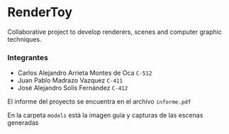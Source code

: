 # RenderToy
Collaborative project to develop renderers, scenes and computer graphic techniques.

### Integrantes

- Carlos Alejandro Arrieta Montes de Oca `C-512`
- Juan Pablo Madrazo Vazquez `C-411`
- José Alejandro Solís Fernández `C-412`  

El informe del proyecto se encuentra en el archivo `informe.pdf`

En la carpeta `models` está la imagen guía y capturas de las escenas generadas
